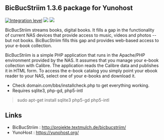 BicBucStriim 1.3.6 package for Yunohost
-------------

[![Integration level](https://dash.yunohost.org/integration/bicbucstriim.svg)](https://dash.yunohost.org/appci/app/bicbucstriim) ![](https://ci-apps.yunohost.org/ci/badges/bicbucstriim.status.svg) ![](https://ci-apps.yunohost.org/ci/badges/bicbucstriim.maintain.svg)

BicBucStriim streams books, digital books. It fills a gap in the functionality of current NAS devices that provide access to music, videos and photos -- but not books. BicBucStriim fills this gap and provides web-based access to your e-book collection.

BicBucStriim is a simple PHP application that runs in the Apache/PHP environment provided by the NAS. It assumes that you manage your e-book collection with Calibre. The application reads the Calibre data and publishes it in HTML form. To access the e-book catalog you simply point your ebook reader to your NAS, select one of your e-books and download it.

* Check domain.com/bbs/installcheck.php to get everything working.
* Requires sqlite3, php-gd, php5-intl

> sudo apt-get install sqlite3 php5-gd php5-intl

Links
-------------
- BicBucStriim : http://projekte.textmulch.de/bicbucstriim/
- YunoHost : https://yunohost.org/

